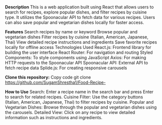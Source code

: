 **Description**
This is a web application built using React that allows users to search for recipes, explore popular dishes, and filter recipes by cuisine type. It utilizes the Spoonacular API to fetch data for various recipes. Users can also save popular and vegetarian dishes locally for faster access.

**Features**
Search recipes by name or keyword
Browse popular and vegetarian dishes
Filter recipes by cuisine (Italian, American, Japanese, Thai)
View detailed recipe instructions and ingredients
Save favorite recipes locally for offline access
Technologies Used
React.js: Frontend library for building the user interface
React Router: For navigation and routing
Styled Components: To style components using JavaScript
Axios: For making HTTP requests to the Spoonacular API
Spoonacular API: External API to fetch recipe data
Splide.js: For creating responsive carousels

**Clone this repository:**
Copy code
git clone https://github.com/SugamShrestha1/Food-Recipe-

**How to Use**
Search: Enter a recipe name in the search bar and press Enter to search for related recipes.
Cuisine Filter: Use the category buttons (Italian, American, Japanese, Thai) to filter recipes by cuisine.
Popular and Vegetarian Dishes: Browse through the popular and vegetarian dishes using the carousels.
Detailed View: Click on any recipe to view detailed information such as instructions and ingredients.
